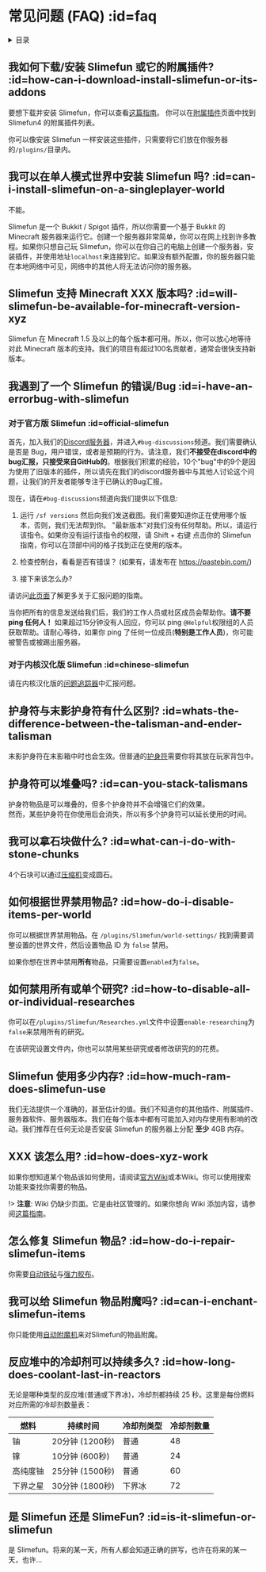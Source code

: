 # 常见问题 (FAQ) :id=faq

<details>
<summary>目录</summary>

- [我如何下载/安装 Slimefun 或它的附属插件?](#how-can-i-download-install-slimefun-or-its-addons)
- [我可以在单人模式世界中安装 Slimefun 吗?](#can-i-install-slimefun-on-a-singleplayer-world)
- [Slimefun 支持 Minecraft XXX 版本吗?](#will-slimefun-be-available-for-minecraft-version-xyz)
- [我遇到了一个 Slimefun 的错误/Bug](#i-have-an-errorbug-with-slimefun)
- [护身符与末影护身符有什么区别?](#whats-the-difference-between-the-talisman-and-ender-talisman)
- [护身符可以堆叠吗?](#can-you-stack-talismans)
- [我可以拿石块做什么?](#what-can-i-do-with-stone-chunks)
- [如何根据世界禁用物品?](#how-do-i-disable-items-per-world)
- [如何禁用所有或单个研究?](#how-to-disable-all-or-individual-researches)
- [Slimefun 使用多少内存?](#how-much-ram-does-slimefun-use)
- [XXX 该怎么用?](#how-does-xyz-work)
- [怎么修复 Slimefun 物品?](#how-do-i-repair-slimefun-items)
- [我可以给 Slimefun 物品附魔吗?](#can-i-enchant-slimefun-items)
- [反应堆中的冷却剂可以持续多久?](#how-long-does-coolant-last-in-reactors)
- [是 Slimefun 还是 SlimeFun?](#is-it-slimefun-or-slimefun)

</details>

## 我如何下载/安装 Slimefun 或它的附属插件? :id=how-can-i-download-install-slimefun-or-its-addons

要想下载并安装 Slimefun，你可以查看[这篇指南](/Installing-Slimefun)。
你可以在[附属插件](/Addons)页面中找到 Slimefun4 的附属插件列表。

你可以像安装 Slimefun 一样安装这些插件，只需要将它们放在你服务器的`/plugins/`目录内。

## 我可以在单人模式世界中安装 Slimefun 吗? :id=can-i-install-slimefun-on-a-singleplayer-world

不能。

Slimefun 是一个 Bukkit / Spigot 插件，所以你需要一个基于 Bukkit 的 Minecraft 服务器来运行它。创建一个服务器非常简单，你可以在网上找到许多教程。如果你只想自己玩 Slimefun，你可以在你自己的电脑上创建一个服务器，安装插件，并使用地址`localhost`来连接到它。如果没有额外配置，你的服务器只能在本地网络中可见，网络中的其他人将无法访问你的服务器。

## Slimefun 支持 Minecraft XXX 版本吗? :id=will-slimefun-be-available-for-minecraft-version-xyz

Slimefun 在 Minecraft 1.5 及以上的每个版本都可用。所以，你可以放心地等待对此 Minecraft 版本的支持。我们的项目有超过100名贡献者，通常会很快支持新版本。

## 我遇到了一个 Slimefun 的错误/Bug :id=i-have-an-errorbug-with-slimefun

### 对于官方版 Slimefun :id=official-slimefun

首先，加入我们的[Discord服务器](https://discord.gg/slimefun)，并进入`#bug-discussions`频道。我们需要确认是否是 Bug，用户错误，或者是预期的行为。请注意，我们**不接受在discord中的bug汇报，只接受来自GitHub的**。根据我们积累的经验，10个"bug"中的9个是因为使用了旧版本的插件，所以请先在我们的discord服务器中与其他人讨论这个问题，让我们的开发者能够专注于已确认的Bug汇报。

现在，请在`#bug-discussions`频道向我们提供以下信息:
1. 运行 `/sf versions` 然后向我们发送截图。我们需要知道你正在使用哪个版本，否则，我们无法帮到你。
"最新版本"对我们没有任何帮助。所以，请运行该指令。如果你没有运行该指令的权限，请 Shift + 右键 点击你的 Slimefun 指南，你可以在顶部中间的格子找到正在使用的版本。

2. 检查控制台，看看是否有错误？ (如果有，请发布在 https://pastebin.com/)

3. 接下来该怎么办?

请访问[此页面](/How-to-report-bugs)了解更多关于汇报问题的指南。

当你把所有的信息发送给我们后，我们的工作人员或社区成员会帮助你。**请不要 ping 任何人！** 如果超过15分钟没有人回应，你可以 ping `@Helpful`权限组的人员获取帮助。请耐心等待，如果你 ping 了任何一位成员(**特别是工作人员**)，你可能被警告或被踢出服务器。

### 对于内核汉化版 Slimefun :id=chinese-slimefun

请在内核汉化版的[问题追踪器](https://github.com/StarWishsama/Slimefun4/issues)中汇报问题。

## 护身符与末影护身符有什么区别? :id=whats-the-difference-between-the-talisman-and-ender-talisman

末影护身符在末影箱中时也会生效。但普通的[护身符](/Talismans)需要你将其放在玩家背包中。

## 护身符可以堆叠吗? :id=can-you-stack-talismans

护身符物品是可以堆叠的，但多个护身符并不会增强它们的效果。<br>
然而，某些护身符在你使用后会消失，所以有多个护身符可以延长使用的时间。

## 我可以拿石块做什么? :id=what-can-i-do-with-stone-chunks

4个石块可以通过[压缩机](/Compressor)变成圆石。

## 如何根据世界禁用物品? :id=how-do-i-disable-items-per-world

你可以根据世界禁用物品。在 `/plugins/Slimefun/world-settings/` 找到需要调整设置的世界文件，然后设置物品 ID 为 `false` 禁用。

如果你想在世界中禁用**所有**物品，只需要设置`enabled`为`false`。

## 如何禁用所有或单个研究? :id=how-to-disable-all-or-individual-researches

你可以在`/plugins/Slimefun/Researches.yml`文件中设置`enable-researching`为`false`来禁用所有的研究。

在该研究设置文件内，你也可以禁用某些研究或者修改研究的的花费。

## Slimefun 使用多少内存? :id=how-much-ram-does-slimefun-use

我们无法提供一个准确的，甚至估计的值。我们不知道你的其他插件、附属插件、服务器软件、服务器版本。我们在每个版本中都有可能加入对内存使用有影响的改动。我们推荐在任何无论是否安装 Slimefun 的服务器上分配 **至少** 4GB 内存。

## XXX 该怎么用? :id=how-does-xyz-work

如果你想知道某个物品该如何使用，请阅读[官方Wiki](https://github.com/Slimefun/Slimefun4/wiki)或本Wiki。你可以使用搜索功能来查找你需要的物品。

!> **注意**: Wiki 仍缺少页面。它是由社区管理的。如果你想向 Wiki 添加内容，请参阅[这篇指南](/Expanding-the-Wiki)。

## 怎么修复 Slimefun 物品? :id=how-do-i-repair-slimefun-items

你需要[自动铁砧](/Auto-Anvil)与[强力胶布](/Duct-Tape)。

## 我可以给 Slimefun 物品附魔吗? :id=can-i-enchant-slimefun-items

你只能使用[自动附魔机](/Auto-Enchanter)来对Slimefun的物品附魔。

## 反应堆中的冷却剂可以持续多久? :id=how-long-does-coolant-last-in-reactors

无论是哪种类型的反应堆(普通或下界冰)，冷却剂都持续 25 秒。这里是每份燃料对应所需的冷却剂数量表：

| 燃料      | 持续时间        | 冷却剂类型 | 冷却剂数量|
| --------- | ------------- | --------- | ------- |
| 铀        | 20分钟 (1200秒) | 普通      | 48      |
| 镎        | 10分钟 (600秒)  | 普通      | 24      |
| 高纯度铀   | 25分钟 (1500秒) | 普通      | 60      |
| 下界之星   | 30分钟 (1800秒) | 下界冰     | 72     |

## 是 Slimefun 还是 SlimeFun? :id=is-it-slimefun-or-slimefun

是 Slimefun。将来的某一天，所有人都会知道正确的拼写，也许在将来的某一天，也许...
